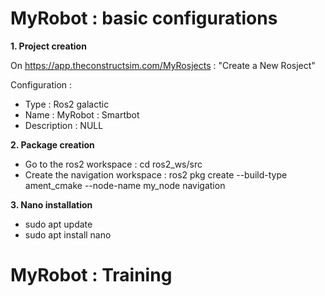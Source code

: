 # MyRobot : basic configurations


**1. Project creation**

On https://app.theconstructsim.com/MyRosjects : "Create a New Rosject"

Configuration :
- Type : Ros2 galactic
- Name : MyRobot : Smartbot
- Description : NULL


**2. Package creation**
- Go to the ros2 workspace : cd ros2_ws/src
- Create the navigation workspace : ros2 pkg create --build-type ament_cmake --node-name my_node navigation


**3. Nano installation**
- sudo apt update
- sudo apt install nano

# MyRobot : Training
